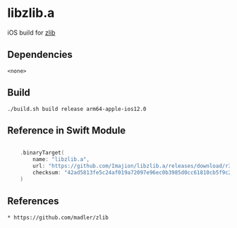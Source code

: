 # libzlib.a
iOS build for [zlib](https://github.com/madler/zlib)


## Dependencies

    <none>


## Build

    ./build.sh build release arm64-apple-ios12.0


## Reference in Swift Module

``` swift

    .binaryTarget(
        name: "libzlib.a",
        url: "https://github.com/Imajion/libzlib.a/releases/download/r3/libzlib.a.xcframework.zip",
        checksum: "42ad5813fe5c24af019a72097e96ec0b3985d0cc61810cb5f9c2e05c1148ccf3"
    )

```


## References

    * https://github.com/madler/zlib

